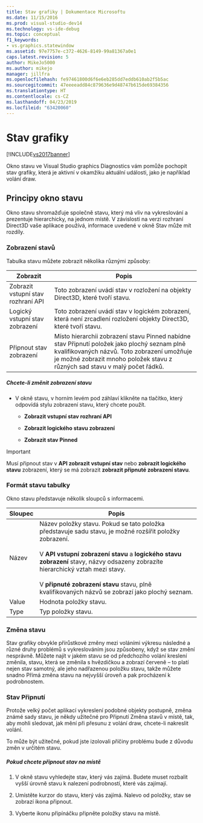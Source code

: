 ```yaml
---
title: Stav grafiky | Dokumentace Microsoftu
ms.date: 11/15/2016
ms.prod: visual-studio-dev14
ms.technology: vs-ide-debug
ms.topic: conceptual
f1_keywords:
- vs.graphics.statewindow
ms.assetid: 97e7757e-c372-4626-8149-99a81367a0e1
caps.latest.revision: 5
author: MikeJo5000
ms.author: mikejo
manager: jillfra
ms.openlocfilehash: fe97461800d6f6e6eb285dd7eddb610ab2f5b5ac
ms.sourcegitcommit: 47eeeeadd84c879636e9d48747b615de69384356
ms.translationtype: HT
ms.contentlocale: cs-CZ
ms.lasthandoff: 04/23/2019
ms.locfileid: "63420060"
---
```

# <a name="graphics-state"></a>Stav grafiky
[!INCLUDE[vs2017banner](../includes/vs2017banner.md)]

Okno stavu ve Visual Studio graphics Diagnostics vám pomůže pochopit stav grafiky, která je aktivní v okamžiku aktuální události, jako je například volání draw.  
  
## <a name="understanding-the-state-window"></a>Principy okno stavu  
 Okno stavu shromažďuje společně stavu, který má vliv na vykreslování a prezentuje hierarchicky, na jednom místě. V závislosti na verzi rozhraní Direct3D vaše aplikace používá, informace uvedené v okně Stav může mít rozdíly.  
  
### <a name="state-views"></a>Zobrazení stavů  
 Tabulka stavu můžete zobrazit několika různými způsoby:  
  
|Zobrazit|Popis|  
|----------|-----------------|  
|Zobrazit vstupní stav rozhraní API|Toto zobrazení uvádí stav v rozložení na objekty Direct3D, které tvoří stavu.|  
|Logický vstupní stav zobrazení|Toto zobrazení uvádí stav v logickém zobrazení, která není zrcadlení rozložení objekty Direct3D, které tvoří stavu.|  
|Připnout stav zobrazení|Místo hierarchii zobrazení stavu Pinned nabídne stav Připnutí položek jako plochý seznam plně kvalifikovaných názvů. Toto zobrazení umožňuje je možné zobrazit mnoho položek stavu z různých sad stavu v malý počet řádků.|  
  
##### <a name="to-change-the-state-view"></a>Chcete-li změnit zobrazení stavu  
  
- V okně stavu, v horním levém pod záhlaví klikněte na tlačítko, který odpovídá stylu zobrazení stavu, který chcete použít.  
  
    - **Zobrazit vstupní stav rozhraní API**  
  
    - **Zobrazit logického stavu zobrazení**  
  
    - **Zobrazit stav Pinned**  
  
> [!IMPORTANT]
> Musí připnout stav v **API zobrazit vstupní stav** nebo **zobrazit logického stavu** zobrazení, který se má zobrazit **zobrazit připnuté zobrazení stavu**.  
  
### <a name="state-table-format"></a>Formát stavu tabulky  
 Okno stavu představuje několik sloupců s informacemi.  
  
|Sloupec|Popis|  
|------------|-----------------|  
|Název|Název položky stavu. Pokud se tato položka představuje sadu stavu, je možné rozšířit položky zobrazení.<br /><br /> V **API vstupní zobrazení stavu** a **logického stavu zobrazení** stavy, názvy odsazeny zobrazíte hierarchický vztah mezi stavy.<br /><br /> V **připnuté zobrazení stavu** stavu, plně kvalifikovaných názvů se zobrazí jako plochý seznam.|  
|Value|Hodnota položky stavu.|  
|Type|Typ položky stavu.|  
  
### <a name="changed-state"></a>Změna stavu  
 Stav grafiky obvykle přírůstkové změny mezi voláními výkresu následné a různé druhy problémů s vykreslováním jsou způsobeny, když se stav změní nesprávně. Můžete najít v jakém stavu se od předchozího volání kreslení změnila, stavu, která se změnila s hvězdičkou a zobrazí červeně – to platí nejen stav samotný, ale jeho nadřazenou položku stavu, takže můžete snadno Přímá změna stavu na nejvyšší úroveň a pak procházení k podrobnostem.  
  
### <a name="pinning-state"></a>Stav Připnutí  
 Protože velký počet aplikací vykreslení podobné objekty postupně, změna známé sady stavu, je někdy užitečné pro Připnutí Změna stavů v místě, tak, aby mohli sledovat, jak mění při přesunu z volání draw, chcete-li nakreslit volání.  
  
 To může být užitečné, pokud jste izolovali příčiny problému bude z důvodu změn v určitém stavu.  
  
##### <a name="to-pin-state-in-place"></a>Pokud chcete připnout stav na místě  
  
1. V okně stavu vyhledejte stav, který vás zajímá. Budete muset rozbalit vyšší úrovně stavu k nalezení podrobností, které vás zajímají.  
  
2. Umístěte kurzor do stavu, který vás zajímá. Nalevo od položky, stav se zobrazí ikona připnout.  
  
3. Vyberte ikonu připínáčku připněte položky stavu na místě.
